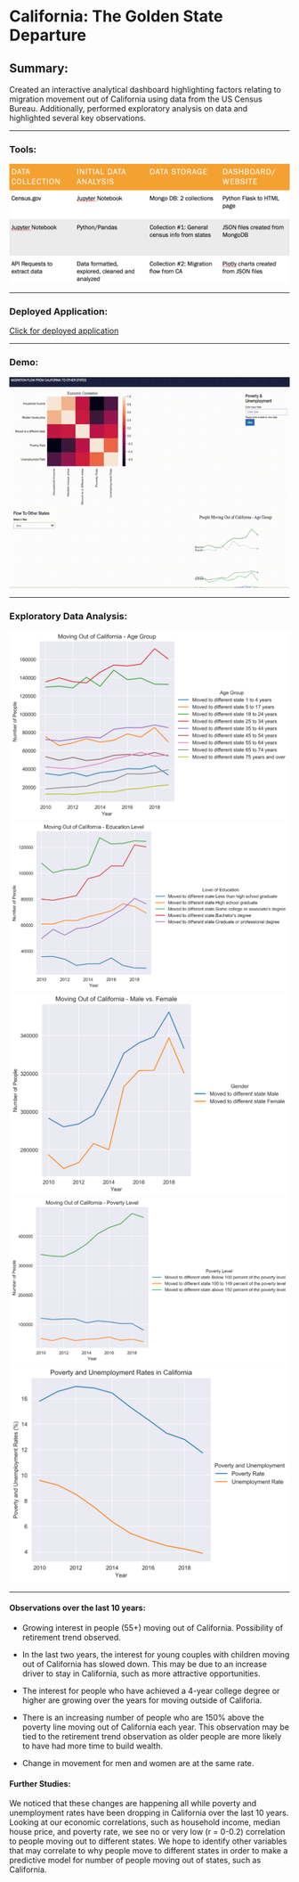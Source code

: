 # California: The Golden State Departure

## Summary:
Created an interactive analytical dashboard highlighting factors relating to migration movement out of California using data from the US Census Bureau. Additionally, performed exploratory analysis on data and highlighted several key observations. 
- - -
### Tools: 
![tools](Output/tools.png)
- - -
### Deployed Application:
[Click for deployed application](https://itorspwn.github.io/Migration_Pat/)
- - -
### Demo:
![demo](demo/migration_video.gif)
- - -
### Exploratory Data Analysis:
![age](Output/age.png)
![education](Output/education.png)
![sex](Output/male_female.png)
![poverty](Output/poverty.png)
![rate](Output/povertyunemployment_rate.png)
- - -
#### Observations over the last 10 years:

* Growing interest in people (55+) moving out of California. Possibility of retirement trend observed.

* In the last two years, the interest for young couples with children moving out of California has slowed down. This may be due to an increase driver to stay in California, such as more attractive opportunities. 

* The interest for people who have achieved a 4-year college degree or higher are growing over the years for moving outside of Califoria.

* There is an increasing number of people who are 150% above the poverty line moving out of California each year. This observation may be tied to the retirement trend observation as older people are more likely to have had more time to build wealth. 

* Change in movement for men and women are at the same rate. 

#### Further Studies:
We noticed that these changes are happening all while poverty and unemployment rates have been dropping in California over the last 10 years. Looking at our economic correlations, such as household income, median house price, and poverty rate, we see no or very low (r = 0-0.2) correlation to people moving out to different states. We hope to identify other variables that may correlate to why people move to different states in order to make a predictive model for number of people moving out of states, such as California. 
